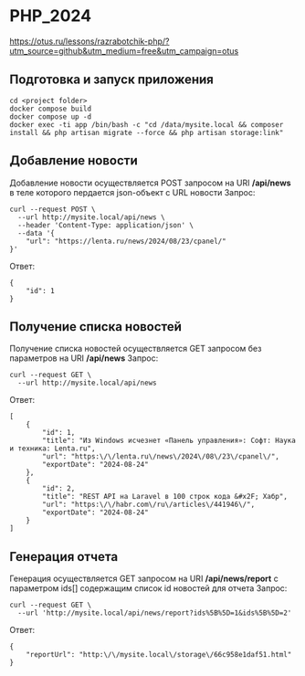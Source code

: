 # PHP_2024

https://otus.ru/lessons/razrabotchik-php/?utm_source=github&utm_medium=free&utm_campaign=otus

## Подготовка и запуск приложения
```
cd <project folder>
docker compose build
docker compose up -d
docker exec -ti app /bin/bash -c "cd /data/mysite.local && composer install && php artisan migrate --force && php artisan storage:link"
```

## Добавление новости
Добавление новости осуществляется POST запросом на URI **/api/news** в теле которого пердается json-объект с URL новости
Запрос:
```
curl --request POST \
  --url http://mysite.local/api/news \
  --header 'Content-Type: application/json' \
  --data '{
	"url": "https://lenta.ru/news/2024/08/23/cpanel/"
}'
```
Ответ:
```
{
	"id": 1
}
```

## Получение списка новостей
Получение списка новостей осуществляется GET запросом без параметров  на URI **/api/news** 
Запрос:
```
curl --request GET \
  --url http://mysite.local/api/news 
```
Ответ:
```
[
	{
		"id": 1,
		"title": "Из Windows исчезнет «Панель управления»: Софт: Наука и техника: Lenta.ru",
		"url": "https:\/\/lenta.ru\/news\/2024\/08\/23\/cpanel\/",
		"exportDate": "2024-08-24"
	},
	{
		"id": 2,
		"title": "REST API на Laravel в 100 строк кода &#x2F; Хабр",
		"url": "https:\/\/habr.com\/ru\/articles\/441946\/",
		"exportDate": "2024-08-24"
	}
]
```

## Генерация отчета
Генерация осуществляется GET запросом на URI **/api/news/report** с параметром ids[] содержащим список id новостей для отчета
Запрос:
```
curl --request GET \
  --url 'http://mysite.local/api/news/report?ids%5B%5D=1&ids%5B%5D=2'
```
Ответ:
```
{
	"reportUrl": "http:\/\/mysite.local\/storage\/66c958e1daf51.html"
}
```